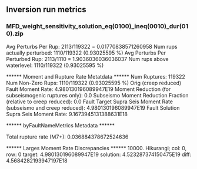 ## Inversion run metrics

### MFD_weight_sensitivity_solution_eq(0100)_ineq(0010)_dur(010).zip


Avg Perturbs Per Rup: 2113/119322 = 0.01770838571260958
Num rups actually perturbed: 1110/119322 (0.93025595 %)
Avg Perturbs Per Perturbed Rup: 2113/1110 = 1.9036036036036037
Num rups above waterlevel: 1110/119322 (0.93025595 %)


****** Moment and Rupture Rate Metatdata ******
Num Ruptures: 119322
Num Non-Zero Rups: 1110/119322 (0.93025595 %)
Orig (creep reduced) Fault Moment Rate: 4.980130196089947E19
Moment Reduction (for subseismogenic ruptures only): 0.0
Subseismo Moment Reduction Fraction (relative to creep reduced): 0.0
Fault Target Supra Seis Moment Rate (subseismo and creep reduced): 4.980130196089947E19
Fault Solution Supra Seis Moment Rate: 9.1673945131388631E18


****** byFaultNameMetrics Metadata ******

Total rupture rate (M7+): 0.036884378672524636


****** Larges Moment Rate Discrepancies ******
10000. Hikurangi; col: 0, row: 0	target: 4.980130196089947E19	solution: 4.523287374150475E19	diff: 4.5684282193947197E18
